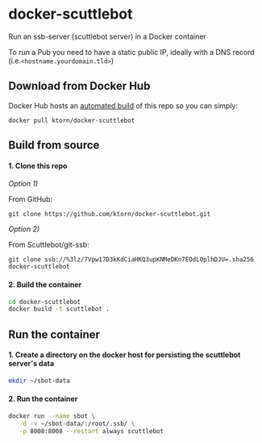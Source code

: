 # docker-scuttlebot
Run an ssb-server (scuttlebot server) in a Docker container

To run a Pub you need to have a static public IP, ideally with a DNS record (i.e.`<hostname.yourdomain.tld>`)


## Download from Docker Hub

Docker Hub hosts an [automated build](https://hub.docker.com/r/ktorn/docker-scuttlebot/) of this repo so you can simply:

```
docker pull ktorn/docker-scuttlebot
```


## Build from source

#### 1. Clone this repo

_Option 1)_

From GitHub:
```
git clone https://github.com/ktorn/docker-scuttlebot.git
```

_Option 2)_

From Scuttlebot/git-ssb:
```
git clone ssb://%3lz/7Vpw17D3kKdCiaHKQ3upKNMeDKn7EOdL0plhDJU=.sha256 docker-scuttlebot
```

#### 2. Build the container

```sh
cd docker-scuttlebot
docker build -t scuttlebot .
```

## Run the container

#### 1. Create a directory on the docker host for persisting the scuttlebot server's data
```sh
mkdir ~/sbot-data
```

#### 2. Run the container
```sh
docker run --name sbot \
   -d -v ~/sbot-data/:/root/.ssb/ \
   -p 8008:8008 --restart always scuttlebot
```
